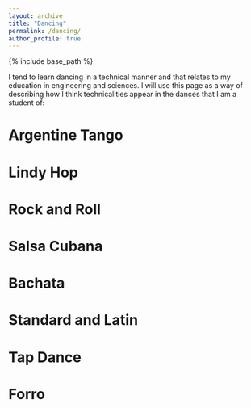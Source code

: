 ```yaml
---
layout: archive
title: "Dancing"
permalink: /dancing/
author_profile: true
---
```


{% include base_path %}

I tend to learn dancing in a technical manner and that relates to my education in engineering and sciences. I will use this page as a way of describing how I think technicalities appear in the dances that I am a student of:

Argentine Tango
======

Lindy Hop
======

Rock and Roll
======

Salsa Cubana
======

Bachata
======

Standard and Latin
======

Tap Dance
======

Forro
======




